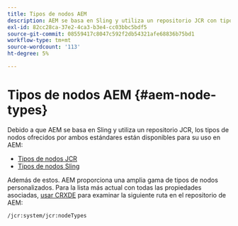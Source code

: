 ```yaml
---
title: Tipos de nodos AEM
description: AEM se basa en Sling y utiliza un repositorio JCR con tipos de nodos ofrecidos por ambos, pero AEM también proporciona una gama de sus propios tipos de nodos.
exl-id: 82cc28ca-37e2-4ca3-b3e4-cc03bbc5bdf5
source-git-commit: 08559417c8047c592f2db54321afe68836b75bd1
workflow-type: tm+mt
source-wordcount: '113'
ht-degree: 5%

---
```


# Tipos de nodos AEM {#aem-node-types}

Debido a que AEM se basa en Sling y utiliza un repositorio JCR, los tipos de nodos ofrecidos por ambos estándares están disponibles para su uso en AEM:

* [Tipos de nodos JCR](https://www.adobe.io/experience-manager/reference-materials/spec/jcr/2.0/3_Repository_Model.html#3.1.7-Node-Types)
* [Tipos de nodos Sling](https://cwiki.apache.org/confluence/display/SLING/Sling+Node+Types)

Además de estos. AEM proporciona una amplia gama de tipos de nodos personalizados. Para la lista más actual con todas las propiedades asociadas, [usar CRXDE](/help/implementing/developing/tools/crxde.md) para examinar la siguiente ruta en el repositorio de AEM:

`/jcr:system/jcr:nodeTypes`
